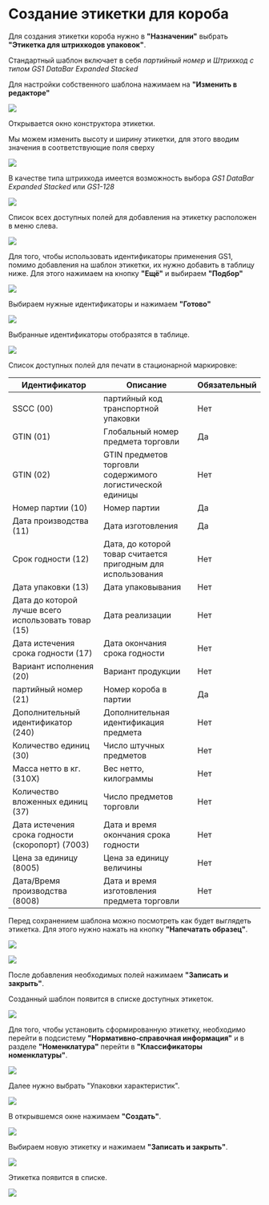 # Создание этикетки для короба

Для создания этикетки короба нужно в **"Назначении"** выбрать **"Этикетка для штрихкодов упаковок"**.

Cтандартный шаблон включает в себя *партийный номер* и *Штрихкод с типом GS1 DataBar Expanded Stacked*

Для настройки собственного шаблона нажимаем на **"Изменить в редакторе"**

![](BarcodeLabelsBox.assets/1.png)

Открывается окно конструктора этикетки.

Мы можем изменить высоту и ширину этикетки, для этого вводим значения в соответствующие поля сверху

![](BarcodeLabelsBox.assets/2.png)

В качестве типа штрихкода имеется возможность выбора *GS1 DataBar Expanded Stacked* или *GS1-128*

![](BarcodeLabelsBox.assets/3.png)

Список всех доступных полей для добавления на этикетку расположен в меню слева.

![](BarcodeLabelsBox.assets/4.png)

Для того, чтобы использовать идентификаторы применения GS1, помимо добавления на шаблон этикетки, их нужно добавить в таблицу ниже. Для этого нажимаем на кнопку **"Ещё"** и выбираем **"Подбор"**

![](BarcodeLabelsBox.assets/5.png)

Выбираем нужные идентификаторы и нажимаем **"Готово"**

![](BarcodeLabelsBox.assets/6.png)

Выбранные идентификаторы отобразятся в таблице.

![](BarcodeLabelsBox.assets/7.png)

Список доступных полей для печати в стационарной маркировке:

| Идентификатор                                                     | Описание                                          | Обязательный                                                      |
| ----------------------------------------------------------------- | ------------------------------------------------- | ----------------------------------------------------------------- |
| SSCC (00)                                                    | партийный код транспортной упаковки                                     | Нет                                                            |
| GTIN (01)                                                    | Глобальный номер предмета торговли                                     | Да                                                  |
| GTIN (02)                                                    | GTIN предметов торговли содержимого логистической единицы                                      | Нет                                                 |
| Номер партии (10)                                            | Номер партии                                   | Да                                                  |
| Дата производства (11)                                       | Дата изготовления                             | Да                                                  |
| Срок годности (12)                                           | Дата, до которой товар считается пригодным для использования                                | Нет                                                 |
| Дата упаковки (13)                                           | Дата упаковывания                             | Нет                                                 |
| Дата до которой лучше всего использовать товар (15)          | Дата реализации                               | Нет                                                 |
| Дата истечения срока годности (17)                           | Дата окончания срока годности                 | Нет                                                 |
| Вариант исполнения (20)                                      | Вариант продукции                             | Нет                                                 |
| партийный номер (21)                                          | Номер короба в партии                          | Да                                                 |
| Дополнительный идентификатор (240)                           | Дополнительная идентификация предмета                                     | Нет                                                 |
| Количество единиц (30)                                       | Число штучных предметов                       | Нет                                                 |
| Масса нетто в кг. (310X)                                     | Вес нетто, килограммы                         | Нет                                                 |
| Количество вложенных единиц (37)                             | Число предметов торговли                      | Нет                                                 |
| Дата истечения срока годности (скоропорт) (7003)             | Дата и время окончания срока годности                                     | Нет                                                 |
| Цена за единицу (8005)                                       | Цена за единицу величины                      | Нет                                                 |
| Дата/Время производства (8008)                               | Дата и время изготовления предмета торговли                                     | Нет                                                 |

Перед сохранением шаблона можно посмотреть как будет выглядеть этикетка. Для этого нужно нажать на кнопку **"Напечатать образец"**.

![](BarcodeLabelsBox.assets/9.png)

![](BarcodeLabelsBox.assets/10.png)

После добавления необходимых полей нажимаем **"Записать и закрыть"**.

Созданный шаблон появится в списке доступных этикеток.

![](BarcodeLabelsBox.assets/11.png)

Для того, чтобы установить сформированную этикетку, необходимо перейти в подсистему **"Нормативно-справочная информация"** и в разделе **"Номенклатура"** перейти в **"Классификаторы номенклатуры"**.

![](BarcodeLabelsBox.assets/12.png)

Далее нужно выбрать "Упаковки характеристик".

![](BarcodeLabelsBox.assets/13.png)

В открывшемся окне нажимаем **"Создать"**.

![](BarcodeLabelsBox.assets/14.png)

Выбираем новую этикетку и нажимаем **"Записать и закрыть"**.

![](BarcodeLabelsBox.assets/15.png)

Этикетка появится в списке.

![](BarcodeLabelsBox.assets/16.png)